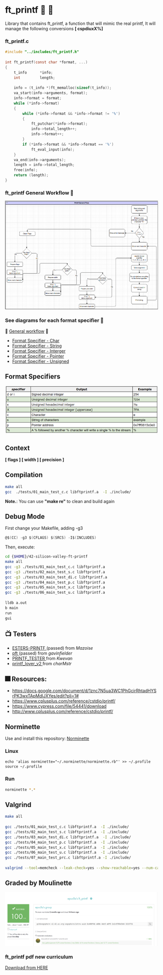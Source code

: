 # ft_printf  :whale2: :turtle:

Library that contains ft_printf, a function that will mimic the real printf, It will manage the following conversions **[ cspdiuxX%]**

### ft_printf.c

```c
#include "../includes/ft_printf.h"

int	ft_printf(const char *format, ...)
{
	t_info		*info;
	int			length;

	info = (t_info *)ft_memalloc(sizeof(t_info));
	va_start(info->arguments, format);
	info->format = format;
	while (*info->format)
	{
		while (*info->format && *info->format != '%')
		{
			ft_putchar(*info->format);
			info->total_length++;
			info->format++;
		}
		if (*info->format && *info->format == '%')
			ft_eval_input(info);
	}
	va_end(info->arguments);
	length = info->total_length;
	free(info);
	return (length);
}
```

### ft_printf General Workflow :bell:
![General Flow](img/general_workflow.png)


### See diagrams for each format specifier :octopus:

:paw_prints: [General workflow](https://viewer.diagrams.net/?page-id=1YTrTW2MsC1Di0wU-gv0&highlight=0000ff&edit=_blank&layers=1&nav=1&hide-pages=1#G1zPrMQ2q4wuR16TWdBtKlLVVquNKdpGmb) :paw_prints:

* [Format Specifier - Char](https://viewer.diagrams.net/?page-id=sbkMw0dUxeduTBVlYtC2&highlight=0000ff&edit=_blank&layers=1&nav=1&hide-pages=1#G1zPrMQ2q4wuR16TWdBtKlLVVquNKdpGmb)
* [Format Specifier - String](https://viewer.diagrams.net/?page-id=upzOOSU7zCkQETzXmLYp&highlight=0000ff&edit=_blank&layers=1&nav=1&page-id=upzOOSU7zCkQETzXmLYp#G1zPrMQ2q4wuR16TWdBtKlLVVquNKdpGmb)
* [Format Specifier - Interger](https://viewer.diagrams.net/?page-id=2B_SWecsSpEZ6vEh3epM&highlight=0000ff&edit=_blank&layers=1&nav=1&hide-pages=1#G1zPrMQ2q4wuR16TWdBtKlLVVquNKdpGmb)
* [Format Specifier - Pointer](https://viewer.diagrams.net/?page-id=cQUwrNA3bVdBqMu45jfG&highlight=0000ff&edit=_blank&layers=1&nav=1&hide-pages=1#G1zPrMQ2q4wuR16TWdBtKlLVVquNKdpGmb)
* [Format Specifier - Unsigned](https://viewer.diagrams.net/?page-id=Jeof49Ll0B8E9NBXiXwg&highlight=0000ff&edit=_blank&layers=1&nav=1&hide-pages=1#G1zPrMQ2q4wuR16TWdBtKlLVVquNKdpGmb)


##  Format Specifiers
![Format Specifiers](img/format_specifiers.png)

## Context

**[ flags ] [ width ] [ precision ]**

## Compilation
```bash
make all
gcc  ./tests/01_main_test_c.c libftprintf.a  -I ./include/
```
**Note.**: You can use **"make re"** to clean and build again

## Debug  Mode 

First change your Makefile, adding -g3
```c
@$(CC) -g3 $(CFLAGS) $(SRCS) -I$(INCLUDES)
```
Then, execute:
```bash
cd {$HOME}/42-silicon-valley-ft-printf
make all
gcc -g3 ./tests/01_main_test_c.c libftprintf.a
gcc -g3 ./tests/02_main_test_s.c libftprintf.a
gcc -g3 ./tests/03_main_test_di.c libftprintf.a
gcc -g3 ./tests/04_main_test_p.c libftprintf.a
gcc -g3 ./tests/05_main_test_x.c libftprintf.a
gcc -g3 ./tests/06_main_test_u.c libftprintf.a

lldb a.out
b main
run
gui

```
## :tv: Testers

- [ ESTERS-PRINTF ](https://github.com/Mazoise/42TESTERS-PRINTF ) (passed) from *Mazoise*
- [ pft ](https://github.com/gavinfielder/pft) (passed) from *gavinfielder*
- [ PRINTF_TESTER ](https://github.com/Kwevan/PRINTF_TESTER) from *Kwevan*
- [ printf_lover_v2 ](https://github.com/charMstr/printf_lover_v2) from *charMstr*

## :fireworks: Resources:
- https://docs.google.com/document/d/1znc7N5ua3WC1PhGcirRhtadHYSrPK3wxTApMdlJXYes/edit?pli=1#
- https://www.cplusplus.com/reference/cstdio/printf/
- https://www.cypress.com/file/54441/download
- http://www.cplusplus.com/reference/cstdio/printf/

## Norminette

Use and install this repository: 
[ Norminette ](https://github.com/42sp/norminette-client.git)

### Linux
```
echo 'alias norminette="~/.norminette/norminette.rb"' >> ~/.profile
source ~/.profile
```

### Run
```bash
norminette *.*
```

## Valgrind

```bash
make all

gcc ./tests/01_main_test_c.c libftprintf.a  -I ./include/
gcc ./tests/02_main_test_s.c libftprintf.a  -I ./include/
gcc ./tests/03_main_test_di.c libftprintf.a  -I ./include/
gcc ./tests/04_main_test_p.c libftprintf.a  -I ./include/
gcc ./tests/05_main_test_x.c libftprintf.a  -I ./include/
gcc ./tests/06_main_test_u.c libftprintf.a  -I ./include/
gcc ./tests/07_main_test_prc.c libftprintf.a -I ./include/

valgrind --tool=memcheck --leak-check=yes --show-reachable=yes --num-callers=20 --track-origins=yes --track-fds=yes ./a.out
```


## Graded by Moulinette
![alt text](img/graded_by_moulinete.png)


### ft_printf pdf  new curriculum
[Download from HERE](https://drive.google.com/file/d/1mnoosj61JIh1mJzK7XN3Q2VFhRK037T4/view?usp=sharing)
 
